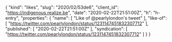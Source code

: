 {
  "kind": "likes",
  "slug": "2020/02/53de6",
  "client_id": "https://indigenous.realize.be",
  "date": "2020-02-22T21:51:00Z",
  "h": "h-entry",
  "properties": {
    "name": [
      "Like of @pearlylondon's tweet"
    ],
    "like-of": [
      "https://twitter.com/pearlylondon/status/1231147451832307712"
    ],
    "published": [
      "2020-02-22T21:51:00Z"
    ],
    "syndication": [
      "https://twitter.com/pearlylondon/status/1231147451832307712"
    ]
  }
}
